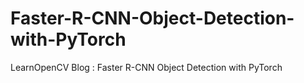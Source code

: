 # Faster-R-CNN-Object-Detection-with-PyTorch
LearnOpenCV Blog : Faster R-CNN Object Detection with PyTorch
